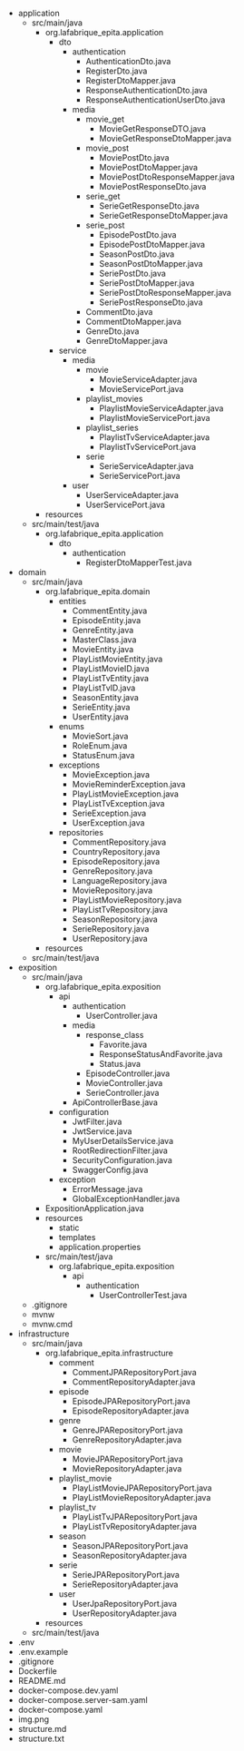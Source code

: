 - application
    - src/main/java
        - org.lafabrique_epita.application
            - dto
                - authentication
                    - AuthenticationDto.java
                    - RegisterDto.java
                    - RegisterDtoMapper.java
                    - ResponseAuthenticationDto.java
                    - ResponseAuthenticationUserDto.java
                - media
                    - movie_get
                        - MovieGetResponseDTO.java
                        - MovieGetResponseDtoMapper.java
                    - movie_post
                        - MoviePostDto.java
                        - MoviePostDtoMapper.java
                        - MoviePostDtoResponseMapper.java
                        - MoviePostResponseDto.java
                    - serie_get
                        - SerieGetResponseDto.java
                        - SerieGetResponseDtoMapper.java
                    - serie_post
                        - EpisodePostDto.java
                        - EpisodePostDtoMapper.java
                        - SeasonPostDto.java
                        - SeasonPostDtoMapper.java
                        - SeriePostDto.java
                        - SeriePostDtoMapper.java
                        - SeriePostDtoResponseMapper.java
                        - SeriePostResponseDto.java
                    - CommentDto.java
                    - CommentDtoMapper.java
                    - GenreDto.java
                    - GenreDtoMapper.java
            - service
                - media
                    - movie
                        - MovieServiceAdapter.java
                        - MovieServicePort.java
                    - playlist_movies
                        - PlaylistMovieServiceAdapter.java
                        - PlaylistMovieServicePort.java
                    - playlist_series
                        - PlaylistTvServiceAdapter.java
                        - PlaylistTvServicePort.java
                    - serie
                        - SerieServiceAdapter.java
                        - SerieServicePort.java
                - user
                    - UserServiceAdapter.java
                    - UserServicePort.java
        - resources
    - src/main/test/java
        - org.lafabrique_epita.application
            - dto
                - authentication
                    - RegisterDtoMapperTest.java
- domain
    - src/main/java
        - org.lafabrique_epita.domain
            - entities
                - CommentEntity.java
                - EpisodeEntity.java
                - GenreEntity.java
                - MasterClass.java
                - MovieEntity.java
                - PlayListMovieEntity.java
                - PlayListMovieID.java
                - PlayListTvEntity.java
                - PlayListTvID.java
                - SeasonEntity.java
                - SerieEntity.java
                - UserEntity.java
            - enums
                - MovieSort.java
                - RoleEnum.java
                - StatusEnum.java
            - exceptions
                - MovieException.java
                - MovieReminderException.java
                - PlayListMovieException.java
                - PlayListTvException.java
                - SerieException.java
                - UserException.java
            - repositories
                - CommentRepository.java
                - CountryRepository.java
                - EpisodeRepository.java
                - GenreRepository.java
                - LanguageRepository.java
                - MovieRepository.java
                - PlayListMovieRepository.java
                - PlayListTvRepository.java
                - SeasonRepository.java
                - SerieRepository.java
                - UserRepository.java
        - resources
    - src/main/test/java
- exposition
    - src/main/java
        - org.lafabrique_epita.exposition
            - api
                - authentication
                    - UserController.java
                - media
                    - response_class
                        - Favorite.java
                        - ResponseStatusAndFavorite.java
                        - Status.java
                    - EpisodeController.java
                    - MovieController.java
                    - SerieController.java
                - ApiControllerBase.java
            - configuration
                - JwtFilter.java
                - JwtService.java
                - MyUserDetailsService.java
                - RootRedirectionFilter.java
                - SecurityConfiguration.java
                - SwaggerConfig.java
            - exception
                - ErrorMessage.java
                - GlobalExceptionHandler.java
        - ExpositionApplication.java
        - resources
            - static
            - templates
            - application.properties
        - src/main/test/java
            - org.lafabrique_epita.exposition
                - api
                    - authentication
                        - UserControllerTest.java
    - .gitignore
    - mvnw
    - mvnw.cmd
- infrastructure
    - src/main/java
        - org.lafabrique_epita.infrastructure
            - comment
                - CommentJPARepositoryPort.java
                - CommentRepositoryAdapter.java
            - episode
                - EpisodeJPARepositoryPort.java
                - EpisodeRepositoryAdapter.java
            - genre
                - GenreJPARepositoryPort.java
                - GenreRepositoryAdapter.java
            - movie
                - MovieJPARepositoryPort.java
                - MovieRepositoryAdapter.java
            - playlist_movie
                - PlayListMovieJPARepositoryPort.java
                - PlayListMovieRepositoryAdapter.java
            - playlist_tv
                - PlayListTvJPARepositoryPort.java
                - PlayListTvRepositoryAdapter.java
            - season
                - SeasonJPARepositoryPort.java
                - SeasonRepositoryAdapter.java
            - serie
                - SerieJPARepositoryPort.java
                - SerieRepositoryAdapter.java
            - user
                - UserJpaRepositoryPort.java
                - UserRepositoryAdapter.java
        - resources
    - src/main/test/java
- .env
- .env.example
- .gitignore
- Dockerfile
- README.md
- docker-compose.dev.yaml
- docker-compose.server-sam.yaml
- docker-compose.yaml
- img.png
- structure.md
- structure.txt
